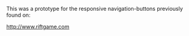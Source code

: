 This was a prototype for the responsive navigation-buttons previously found on:

http://www.riftgame.com
